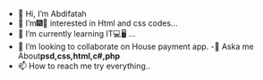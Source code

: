 - 👋 Hi, I’m Abdifatah 
- 👀 I’m🎆🎉 interested in Html and css codes...
- 🌱 I’m currently learning IT💻🖥 ...
- 💞️ I’m looking to collaborate on House payment app.
-💬 Aska me About**psd,css,html,c#,php**
- 📫 How to reach me try everything..
